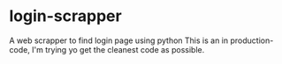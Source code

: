 # login-scrapper
A web scrapper to find login page using python
This is an in production-code, I'm trying yo get the cleanest code as possible.
